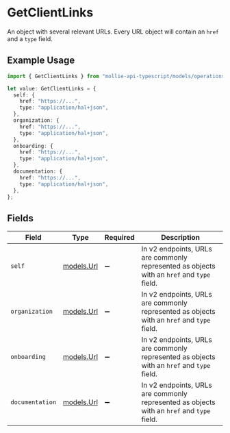 # GetClientLinks

An object with several relevant URLs. Every URL object will contain an `href` and a `type` field.

## Example Usage

```typescript
import { GetClientLinks } from "mollie-api-typescript/models/operations";

let value: GetClientLinks = {
  self: {
    href: "https://...",
    type: "application/hal+json",
  },
  organization: {
    href: "https://...",
    type: "application/hal+json",
  },
  onboarding: {
    href: "https://...",
    type: "application/hal+json",
  },
  documentation: {
    href: "https://...",
    type: "application/hal+json",
  },
};
```

## Fields

| Field                                                                                      | Type                                                                                       | Required                                                                                   | Description                                                                                |
| ------------------------------------------------------------------------------------------ | ------------------------------------------------------------------------------------------ | ------------------------------------------------------------------------------------------ | ------------------------------------------------------------------------------------------ |
| `self`                                                                                     | [models.Url](../../models/url.md)                                                          | :heavy_minus_sign:                                                                         | In v2 endpoints, URLs are commonly represented as objects with an `href` and `type` field. |
| `organization`                                                                             | [models.Url](../../models/url.md)                                                          | :heavy_minus_sign:                                                                         | In v2 endpoints, URLs are commonly represented as objects with an `href` and `type` field. |
| `onboarding`                                                                               | [models.Url](../../models/url.md)                                                          | :heavy_minus_sign:                                                                         | In v2 endpoints, URLs are commonly represented as objects with an `href` and `type` field. |
| `documentation`                                                                            | [models.Url](../../models/url.md)                                                          | :heavy_minus_sign:                                                                         | In v2 endpoints, URLs are commonly represented as objects with an `href` and `type` field. |